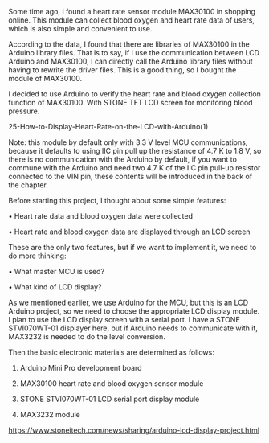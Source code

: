 Some time ago, I found a heart rate sensor module MAX30100 in shopping online. This module can collect blood oxygen and heart rate data of users, which is also simple and convenient to use.

According to the data, I found that there are libraries of MAX30100 in the Arduino library files. That is to say, if I use the communication between LCD Arduino and MAX30100, I can directly call the Arduino library files without having to rewrite the driver files. This is a good thing, so I bought the module of MAX30100.

I decided to use Arduino to verify the heart rate and blood oxygen collection function of MAX30100. With STONE TFT LCD screen for monitoring blood pressure.

 

25-How-to-Display-Heart-Rate-on-the-LCD-with-Arduino(1)

 

Note: this module by default only with 3.3 V level MCU communications, because it defaults to using IIC pin pull up the resistance of 4.7 K to 1.8 V, so there is no communication with the Arduino by default, if you want to commune with the Arduino and need two 4.7 K of the IIC pin pull-up resistor connected to the VIN pin, these contents will be introduced in the back of the chapter.

 
Before starting this project, I thought about some simple features:

•  Heart rate data and blood oxygen data were collected

•  Heart rate and blood oxygen data are displayed through an LCD screen

 

These are the only two features, but if we want to implement it, we need to do more thinking:

•  What master MCU is used?

•  What kind of LCD display?

 

As we mentioned earlier, we use Arduino for the MCU, but this is an LCD Arduino project, so we need to choose the appropriate LCD display module. I plan to use the LCD display screen with a serial port. I have a STONE STVI070WT-01 displayer here, but if Arduino needs to communicate with it, MAX3232 is needed to do the level conversion.

 

Then the basic electronic materials are determined as follows:

1. Arduino Mini Pro development board

2. MAX30100 heart rate and blood oxygen sensor module

3. STONE STVI070WT-01 LCD serial port display module

4. MAX3232 module

 https://www.stoneitech.com/news/sharing/arduino-lcd-display-project.html
